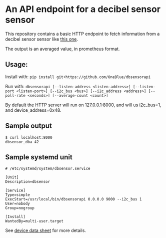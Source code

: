# An API endpoint for a decibel sensor sensor

This repository contains a basic HTTP endpoint to fetch information from a decibel sensor sensor like [this one](https://pcbartists.com/product/i2c-decibel-sound-level-meter-module/).

The output is an averaged value, in prometheus format.

## Usage:

Install with: `pip install git+https://github.com/OneBlue/dbsensorapi`

Run with: `dbsensorapi [--listen-address <listen-address>] [--listen-port <listen-port>] [--i2c_bus <bus>] [--i2c_address <address>] [--poll-rate <seconds>] [--average-count <count>]`

By default the HTTP server will run on 127.0.0.1:8000, and will us i2c_bus=1, and device_address=0x48.

## Sample output

```
$ curl localhost:8000
dbsensor_dba 42
```

## Sample systemd unit

```
# /etc/systemd/system/dbsensor.service

[Unit]
Description=dbsensor

[Service]
Type=simple
ExecStart=/usr/local/bin/dbsensorapi 0.0.0.0 9000 --i2c_bus 1
User=nobody
Group=nogroup

[Install]
WantedBy=multi-user.target
```

See [device data sheet](https://pcbartists.com/product-documentation/i2c-decibel-meter-programming-manual/) for more details.
